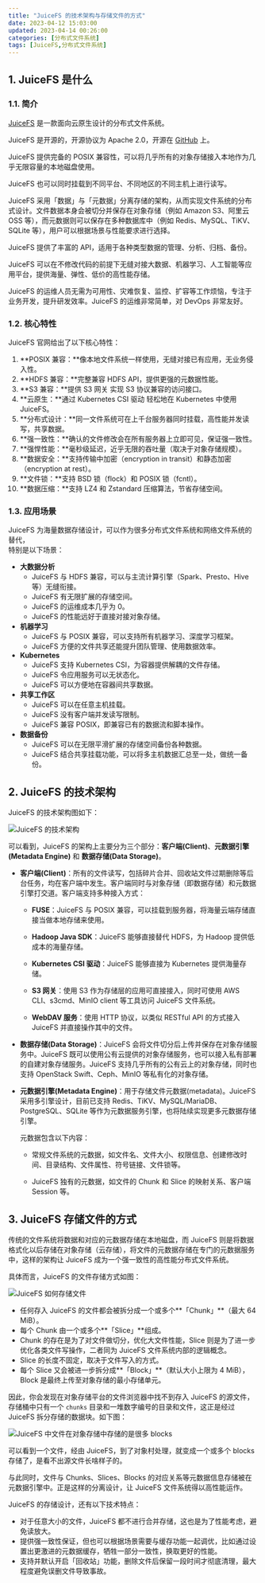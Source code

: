 ```yaml
---
title: "JuiceFS 的技术架构与存储文件的方式"
date: 2023-04-12 15:03:00
updated: 2023-04-14 00:26:00
categories: [分布式文件系统]
tags: [JuiceFS,分布式文件系统]
---
```




## 1. JuiceFS 是什么



### 1.1. 简介

[JuiceFS](https://juicefs.com/) 是一款面向云原生设计的分布式文件系统。



JuiceFS 是开源的，开源协议为 Apache 2.0，开源在 [GitHub](https://github.com/juicedata/juicefs) 上。



JuiceFS 提供完备的 POSIX 兼容性，可以将几乎所有的对象存储接入本地作为几乎无限容量的本地磁盘使用。



JuiceFS 也可以同时挂载到不同平台、不同地区的不同主机上进行读写。



JuiceFS 采用「数据」与「元数据」分离存储的架构，从而实现文件系统的分布式设计。文件数据本身会被切分并保存在对象存储（例如 Amazon S3、阿里云 OSS 等），而元数据则可以保存在多种数据库中（例如 Redis、MySQL、TiKV、SQLite 等），用户可以根据场景与性能要求进行选择。



JuiceFS 提供了丰富的 API，适用于各种类型数据的管理、分析、归档、备份。



JuiceFS 可以在不修改代码的前提下无缝对接大数据、机器学习、人工智能等应用平台，提供海量、弹性、低价的高性能存储。



JuiceFS 的运维人员无需为可用性、灾难恢复、监控、扩容等工作烦恼，专注于业务开发，提升研发效率。JuiceFS 的运维非常简单，对 DevOps 非常友好。



### 1.2. 核心特性

JuiceFS 官网给出了以下核心特性：



1. **POSIX 兼容：**像本地文件系统一样使用，无缝对接已有应用，无业务侵入性。
2. **HDFS 兼容：**完整兼容 HDFS API，提供更强的元数据性能。
3. **S3 兼容：**提供 S3 网关 实现 S3 协议兼容的访问接口。
4. **云原生：**通过 Kubernetes CSI 驱动 轻松地在 Kubernetes 中使用 JuiceFS。
5. **分布式设计：**同一文件系统可在上千台服务器同时挂载，高性能并发读写，共享数据。
6. **强一致性：**确认的文件修改会在所有服务器上立即可见，保证强一致性。
7. **强悍性能：**毫秒级延迟，近乎无限的吞吐量（取决于对象存储规模）。
8. **数据安全：**支持传输中加密（encryption in transit）和静态加密（encryption at rest）。
9. **文件锁：**支持 BSD 锁（flock）和 POSIX 锁（fcntl）。
10. **数据压缩：**支持 LZ4 和 Zstandard 压缩算法，节省存储空间。



### 1.3. 应用场景



JuiceFS 为海量数据存储设计，可以作为很多分布式文件系统和网络文件系统的替代，  
特别是以下场景：



- **大数据分析**
  - JuiceFS 与 HDFS 兼容，可以与主流计算引擎（Spark、Presto、Hive 等）无缝衔接。
  - JuiceFS 有无限扩展的存储空间。
  - JuiceFS 的运维成本几乎为 0。
  - JuiceFS 的性能远好于直接对接对象存储。
- **机器学习**
  - JuiceFS 与 POSIX 兼容，可以支持所有机器学习、深度学习框架。
  - JuiceFS 方便的文件共享还能提升团队管理、使用数据效率。
- **Kubernetes**
  - JuiceFS 支持 Kubernetes CSI，为容器提供解耦的文件存储。
  - JuiceFS 令应用服务可以无状态化。
  - JuiceFS 可以方便地在容器间共享数据。
- **共享工作区**
  - JuiceFS 可以在任意主机挂载。
  - JuiceFS 没有客户端并发读写限制。
  - JuiceFS 兼容 POSIX，即兼容已有的数据流和脚本操作。
- **数据备份**
  - JuiceFS 可以在无限平滑扩展的存储空间备份各种数据。
  - JuiceFS 结合共享挂载功能，可以将多主机数据汇总至一处，做统一备份。



## 2. JuiceFS 的技术架构







JuiceFS 的技术架构图如下：



![JuiceFS 的技术架构](https://gukaifeng.cn/posts/juicefs-de-ji-zhu-jia-gou-yu-du-xie-liu-cheng/juicefs-de-ji-zhu-jia-gou-yu-du-xie-liu-cheng_1.png)



可以看到，JuiceFS 的架构上主要分为三个部分：**客户端(Client)**、**元数据引擎(Metadata Engine)** 和 **数据存储(Data Storage)**。



* **客户端(Client)**：所有的文件读写，包括碎片合并、回收站文件过期删除等后台任务，均在客户端中发生。客户端同时与对象存储（即数据存储）和元数据引擎打交道。客户端支持多种接入方式：

  - **FUSE**：JuiceFS 与 POSIX 兼容，可以挂载到服务器，将海量云端存储直接当做本地存储来使用。

  - **Hadoop Java SDK**：JuiceFS 能够直接替代 HDFS，为 Hadoop 提供低成本的海量存储。

  - **Kubernetes CSI 驱动**：JuiceFS 能够直接为 Kubernetes 提供海量存储。

  - **S3 网关**：使用 S3 作为存储层的应用可直接接入，同时可使用 AWS CLI、s3cmd、MinIO client 等工具访问 JuiceFS 文件系统。

  - **WebDAV 服务**：使用 HTTP 协议，以类似 RESTful API 的方式接入 JuiceFS 并直接操作其中的文件。

* **数据存储(Data Storage)**：JuiceFS 会将文件切分后上传并保存在对象存储服务中。JuiceFS 既可以使用公有云提供的对象存储服务，也可以接入私有部署的自建对象存储服务。JuiceFS 支持几乎所有的公有云上的对象存储，同时也支持 OpenStack Swift、Ceph、MinIO 等私有化的对象存储。

* **元数据引擎(Metadata Engine)**：用于存储文件元数据(metadata)。JuiceFS 采用多引擎设计，目前已支持 Redis、TiKV、MySQL/MariaDB、PostgreSQL、SQLite 等作为元数据服务引擎，也将陆续实现更多元数据存储引擎。

  元数据包含以下内容：

  - 常规文件系统的元数据，如文件名、文件大小、权限信息、创建修改时间、目录结构、文件属性、符号链接、文件锁等。

  - JuiceFS 独有的元数据，如文件的 Chunk 和 Slice 的映射关系、客户端 Session 等。





## 3. JuiceFS 存储文件的方式



传统的文件系统将数据和对应的元数据存储在本地磁盘，而 JuiceFS 则是将数据格式化以后存储在对象存储（云存储），将文件的元数据存储在专门的元数据服务中，这样的架构让 JuiceFS 成为一个强一致性的高性能分布式文件系统。

具体而言，JuiceFS 的文件存储方式如图：



![JuiceFS 如何存储文件](https://gukaifeng.cn/posts/juicefs-de-ji-zhu-jia-gou-yu-du-xie-liu-cheng/juicefs-de-ji-zhu-jia-gou-yu-du-xie-liu-cheng_2.png)



* 任何存入 JuiceFS 的文件都会被拆分成一个或多个**「Chunk」**（最大 64 MiB）。
* 每个 Chunk 由一个或多个**「Slice」**组成。
* Chunk 的存在是为了对文件做切分，优化大文件性能，Slice 则是为了进一步优化各类文件写操作，二者同为 JuiceFS 文件系统内部的逻辑概念。
* Slice 的长度不固定，取决于文件写入的方式。
* 每个 Slice 又会被进一步拆分成**「Block」**（默认大小上限为 4 MiB），Block 是最终上传至对象存储的最小存储单元。



因此，你会发现在对象存储平台的文件浏览器中找不到存入 JuiceFS 的源文件，存储桶中只有一个 `chunks` 目录和一堆数字编号的目录和文件，这正是经过 JuiceFS 拆分存储的数据块。如下图：



![JuiceFS 中文件在对象存储中存储的是很多 blocks](https://gukaifeng.cn/posts/juicefs-de-ji-zhu-jia-gou-yu-du-xie-liu-cheng/juicefs-de-ji-zhu-jia-gou-yu-du-xie-liu-cheng_3.png)



可以看到一个文件，经由 JuiceFS，到了对象村处理，就变成一个或多个 blocks 存储了，是看不出源文件长啥样子的。



与此同时，文件与 Chunks、Slices、Blocks 的对应关系等元数据信息存储被在元数据引擎中。正是这样的分离设计，让 JuiceFS 文件系统得以高性能运作。



JuiceFS 的存储设计，还有以下技术特点：

- 对于任意大小的文件，JuiceFS 都不进行合并存储，这也是为了性能考虑，避免读放大。
- 提供强一致性保证，但也可以根据场景需要与缓存功能一起调优，比如通过设置出更激进的元数据缓存，牺牲一部分一致性，换取更好的性能。
- 支持并默认开启「回收站」功能，删除文件后保留一段时间才彻底清理，最大程度避免误删文件导致事故。







